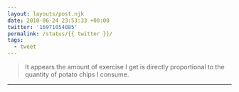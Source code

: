 ```yaml
---
layout: layouts/post.njk
date: 2010-06-24 23:53:33 +00:00
twitter: '16971054085'
permalink: /status/{{ twitter }}/
tags: 
  - tweet
---
```


> It appears the amount of exercise I get is directly proportional to the quantity of potato chips I consume.

---

